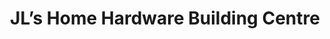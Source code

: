 ---
title: "JL’s Home Hardware Building Centre"
url: /guelph/jls-home-hardware-building-centre/
shop: Baumarkt
---